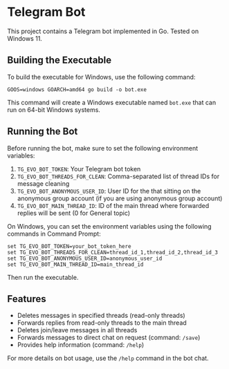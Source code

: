 # Telegram Bot

This project contains a Telegram bot implemented in Go. Tested on Windows 11.

## Building the Executable

To build the executable for Windows, use the following command:

```shell
GOOS=windows GOARCH=amd64 go build -o bot.exe
```

This command will create a Windows executable named `bot.exe` that can run on 64-bit Windows systems.

## Running the Bot

Before running the bot, make sure to set the following environment variables:

1. `TG_EVO_BOT_TOKEN`: Your Telegram bot token
2. `TG_EVO_BOT_THREADS_FOR_CLEAN`: Comma-separated list of thread IDs for message cleaning
3. `TG_EVO_BOT_ANONYMOUS_USER_ID`: User ID for the that sitting on the anonymous group account (if you are using anonymous group account)
4. `TG_EVO_BOT_MAIN_THREAD_ID`: ID of the main thread where forwarded replies will be sent (0 for General topic)


On Windows, you can set the environment variables using the following commands in Command Prompt:

```shell
set TG_EVO_BOT_TOKEN=your_bot_token_here
set TG_EVO_BOT_THREADS_FOR_CLEAN=thread_id_1,thread_id_2,thread_id_3
set TG_EVO_BOT_ANONYMOUS_USER_ID=anonymous_user_id
set TG_EVO_BOT_MAIN_THREAD_ID=main_thread_id
```

Then run the executable.

## Features

- Deletes messages in specified threads (read-only threads)
- Forwards replies from read-only threads to the main thread
- Deletes join/leave messages in all threads
- Forwards messages to direct chat on request (command: `/save`)
- Provides help information (command: `/help`)

For more details on bot usage, use the `/help` command in the bot chat.